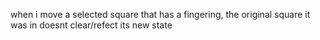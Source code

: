 when i move a selected square that has a fingering, the original square it was in doesnt clear/refect its new state
